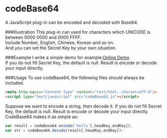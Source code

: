 # codeBase64
A  JavaScript plug-in can be encoded and decoded with Base64.<br>

###Illustration
This plug-in can used for characters which UNICODE is between 0000 0000 and 0000 FFFF.<br>
Include Number, English, Chinese, Korean and so on.<br>
And you can set the Secret Key by your own situation.

###Example
I write a simple demo for example.[Online Demo](https://wangyiyao.github.io/codeBase64/)<br>
If you do not fill Secret Key, the default is null. Result is encode or decode your input directly.

###Usage
To use codeBase64, the following files should always be included.<br>
```html
<meta http-equiv="Content-Type" content="text/html; charset=UTF-8"/>
<script type="text/javascript" src="codeBase64.js"></script>
```
Suppose we want to encode a string, then decode it. If you do not fill Secret Key, the default is null. Result is encode or decode your input directly. CodeBase64 makes it as simple as:<br>
```javascript
var result = codeBase64.encode('hello'[,headKey,endKey]);
var str = codeBase64.decode(result[,headKey,endKey]);
```
